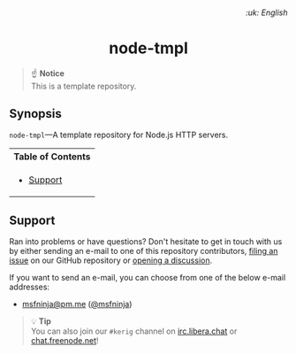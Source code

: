<h6 align="right">
	<span>:uk: English</span> <!-- &#124; <a href="/README-xx.md">:xx: Xx</a> -->
</h6>

<h1 align="center">
	<span>node-tmpl</span><br />
	<!-- Workflow files/badges -->
	<a href="">
		<img alt="" src="" />
	</a>
</h1>

> :point_up: **Notice**<br />
> This is a template repository.

## Synopsis

`node-tmpl`&#8212;A template repository for Node.js HTTP servers.

<table/>
	<tr>
		<th>Table of Contents</th>
	</tr>
	<tr>
		<td>
			<ul>
				<li>
					<a href="#support">Support</a>
				</li>
			</ul>
		</td>
	</tr>
</table>

## Support

Ran into problems or have questions? Don't hesitate to get in touch with us by either sending an e-mail to one of this repository contributors, [filing an issue](https://github.com/kerig-it/node-tmpl/issues/new/choose) on our GitHub repository or [opening a discussion](https://github.com/kerig-it/node-tmpl/discussions/new).

If you want to send an e-mail, you can choose from one of the below e-mail addresses:

 - <msfninja@pm.me> ([@msfninja](https://github.com/msfninja))

> :bulb: **Tip**<br />
> You can also join our `#kerig` channel on [irc.libera.chat](https://libera.chat) or [chat.freenode.net](https://freenode.net)!
